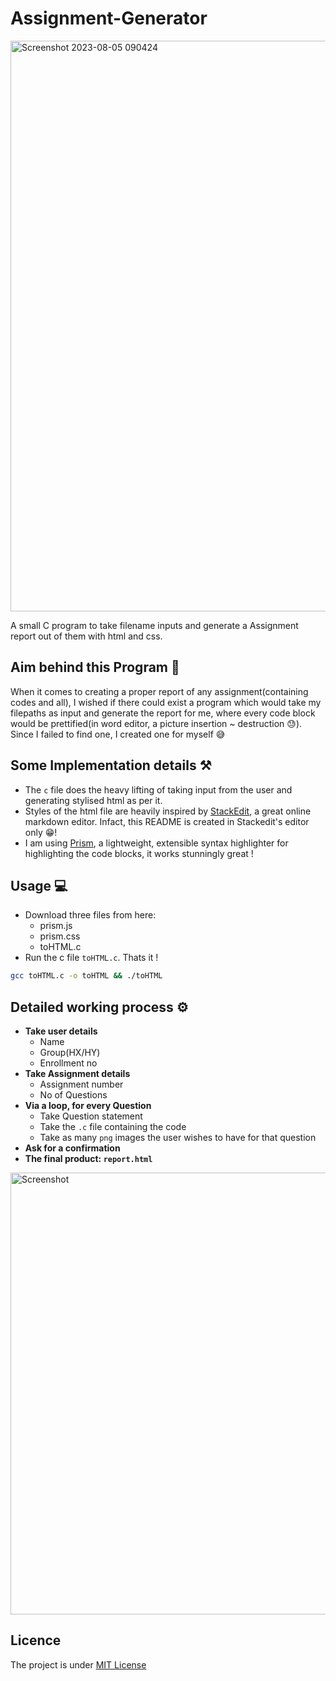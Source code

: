 ﻿# Assignment-Generator
 <img width="913" alt="Screenshot 2023-08-05 090424" src="https://github.com/Abhijit004/Assignment-Generator/assets/133393475/ed250804-baf5-4c93-ac27-eb1dcd4317ba">

A small C program to take filename inputs and generate a Assignment report out of them with html and css.
## Aim behind this Program :gem:
When it comes to creating a proper report of any assignment(containing codes and all), I wished if there could exist a program which would take my filepaths as input and generate the report for me, where every code block would be prettified(in word editor, a picture insertion ~ destruction :sweat:). Since I failed to find one, I created one for myself :sweat_smile:

## Some Implementation details :hammer_and_pick:
* The `c` file does the heavy lifting of taking input from the user and generating stylised html as per it. 
* Styles of the html file are heavily inspired by [StackEdit](https://stackedit.io/), a great online markdown editor. Infact, this README is created in Stackedit's editor only :grin:!
* I am using [Prism](https://prismjs.com/),  a lightweight, extensible syntax highlighter for highlighting the code blocks, it works stunningly great !
## Usage :computer:
* Download three files from here:
  * prism.js
  * prism.css
  * toHTML.c
* Run the c file `toHTML.c`. Thats it !
```bash
gcc toHTML.c -o toHTML && ./toHTML
```

## Detailed working process :gear:
* **Take user details**
  * Name
  * Group(HX/HY)
  * Enrollment no
* **Take Assignment details**
  * Assignment number
  * No of Questions
* **Via a loop, for every Question**
  * Take Question statement
  * Take the `.c` file containing the code
  * Take as many `png` images the user wishes to have for that question
* **Ask for a confirmation**
* **The final product: `report.html`**

<img width="707" alt="Screenshot" src="https://github.com/Abhijit004/Assignment-Generator/assets/133393475/008ddce4-5f78-404f-be16-64ecf972e8dd">

## Licence
The project is under [MIT License](./LICENSE)